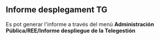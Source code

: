 ## Informe desplegament TG

Es pot generar l'informe a través del menú **Administración Pública/REE/Informe despliegue de la Telegestión**
